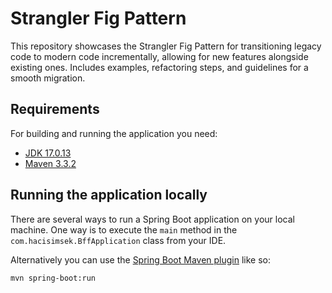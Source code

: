 # Strangler Fig Pattern
This repository showcases the Strangler Fig Pattern for transitioning legacy code to modern code incrementally, allowing for new features alongside existing ones. Includes examples, refactoring steps, and guidelines for a smooth migration.

## Requirements

For building and running the application you need:

- [JDK 17.0.13](https://www.oracle.com/java/technologies/downloads/#java17)
- [Maven 3.3.2](https://maven.apache.org)

## Running the application locally

There are several ways to run a Spring Boot application on your local machine. One way is to execute the `main` method in the `com.hacisimsek.BffApplication` class from your IDE.

Alternatively you can use the [Spring Boot Maven plugin](https://docs.spring.io/spring-boot/docs/current/reference/html/build-tool-plugins-maven-plugin.html) like so:

```shell
mvn spring-boot:run
```
